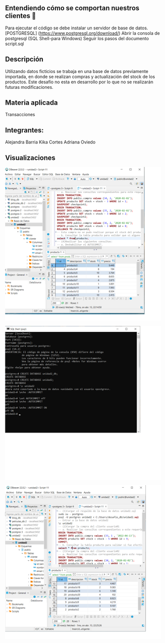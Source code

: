 ## Entendiendo cómo se comportan nuestros clientes 📃
Para ejecutar el código se debe instalar un servidor de base de datos.
[POSTGRESQL] (https://www.postgresql.org/download/)
Abrir la consola de postgresql (SQL Shell-para Windows)
Seguir los pasos del documento script.sql

## Descripción
Utilizando datos ficticios se trabaja en una base de datos previamente importada, en donde se realizan compras y actualización del stock de los productos. Este desafío no esta en desarrollo por lo que no se realizarán futuras modificaciones.

## Materia aplicada
Transacciones

## Integrantes:
Alejandra Barria
Kika Cortes
Adriana Oviedo

## Visualizaciones
![](https://github.com/aleyire/Entendiendo-como-se-comportan-nuestros-clientes/blob/main/img/preview_1.png)

![](https://github.com/aleyire/Entendiendo-como-se-comportan-nuestros-clientes/blob/main/img/preview_2.png)

![](https://github.com/aleyire/Entendiendo-como-se-comportan-nuestros-clientes/blob/main/img/primer_select_producto.png)
